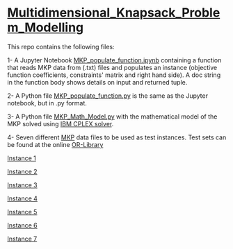 # [Multidimensional_Knapsack_Problem_Modelling](https://en.wikipedia.org/wiki/List_of_knapsack_problems)
This repo contains the following files:

1- A Jupyter Notebook [MKP_populate_function.ipynb](https://github.com/AghaMS/Multidimensional-Knapsack-Problem-populateFunction/blob/main/MKP%20populate%20function.ipynb) containing a function that reads MKP data from (.txt) files and populates an instance (objective function coefficients, constraints' matrix and right hand side). A doc string in the function body shows details on input and returned tuple.

2- A Python file [MKP_populate_function.py](https://github.com/AghaMS/Multidimensional-Knapsack-Problem-populateFunction/blob/main/MKP_populate_function.py) is the same as the Jupyter notebook, but in .py format.

3- A Python file [MKP_Math_Model.py](https://github.com/AghaMS/Multidimensional-Knapsack-Problem-populateFunction/blob/main/MKP_Math_Model.py) with the mathematical model of the MKP solved using [IBM CPLEX solver](https://www.ibm.com/products/ilog-cplex-optimization-studio).

4- Seven different [MKP](http://people.brunel.ac.uk/~mastjjb/jeb/orlib/mknapinfo.html) data files to be used as test instances. Test sets can be found at the online [OR-Library](http://people.brunel.ac.uk/~mastjjb/jeb/orlib/files/)

  [Instance 1](https://github.com/AghaMS/Multidimensional-Knapsack-Problem-populateFunction/blob/main/mknapcb1_1.txt)
  
  [Instance 2](https://github.com/AghaMS/Multidimensional-Knapsack-Problem-populateFunction/blob/main/mknap01_2.txt)
  
  [Instance 3](https://github.com/AghaMS/Multidimensional-Knapsack-Problem-populateFunction/blob/main/mknap01_3.txt)
  
  [Instance 4](https://github.com/AghaMS/Multidimensional-Knapsack-Problem-populateFunction/blob/main/mknap01_4.txt)
  
  [Instance 5](https://github.com/AghaMS/Multidimensional-Knapsack-Problem-populateFunction/blob/main/mknap01_5.txt)
  
  [Instance 6](https://github.com/AghaMS/Multidimensional-Knapsack-Problem-populateFunction/blob/main/mknap01_6.txt)
  
  [Instance 7](https://github.com/AghaMS/Multidimensional-Knapsack-Problem-populateFunction/blob/main/mknap01_7.txt)
